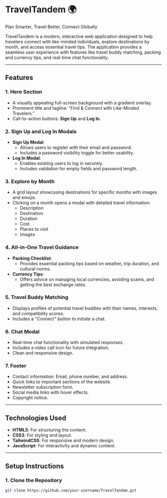 # TravelTandem 🌍
Plan Smarter, Travel Better, Connect Globally

TravelTandem is a modern, interactive web application designed to help travelers connect with like-minded individuals, explore destinations by month, and access essential travel tips. The application provides a seamless user experience with features like travel buddy matching, packing and currency tips, and real-time chat functionality.

---

## **Features**

### 1. **Hero Section**
- A visually appealing full-screen background with a gradient overlay.
- Prominent title and tagline: "Find & Connect with Like-Minded Travelers."
- Call-to-action buttons: **Sign Up** and **Log In**.

### 2. **Sign Up and Log In Modals**
- **Sign Up Modal**:
  - Allows users to register with their email and password.
  - Includes a password visibility toggle for better usability.
- **Log In Modal**:
  - Enables existing users to log in securely.
  - Includes validation for empty fields and password length.

### 3. **Explore by Month**
- A grid layout showcasing destinations for specific months with images and emojis.
- Clicking on a month opens a modal with detailed travel information:
  - Description
  - Destination
  - Duration
  - Cost
  - Places to visit
  - Images

### 4. **All-in-One Travel Guidance**
- **Packing Checklist**:
  - Provides essential packing tips based on weather, trip duration, and cultural norms.
- **Currency Tips**:
  - Offers advice on managing local currencies, avoiding scams, and getting the best exchange rates.

### 5. **Travel Buddy Matching**
- Displays profiles of potential travel buddies with their names, interests, and compatibility scores.
- Includes a "Connect" button to initiate a chat.

### 6. **Chat Modal**
- Real-time chat functionality with simulated responses.
- Includes a video call icon for future integration.
- Clean and responsive design.

### 7. **Footer**
- Contact information: Email, phone number, and address.
- Quick links to important sections of the website.
- Newsletter subscription form.
- Social media links with hover effects.
- Copyright notice.

---

## **Technologies Used**
- **HTML5**: For structuring the content.
- **CSS3**: For styling and layout.
- **TailwindCSS**: For responsive and modern design.
- **JavaScript**: For interactivity and dynamic content.

---

## **Setup Instructions**

### 1. Clone the Repository
```bash
git clone https://github.com/your-username/TravelTandem.git

